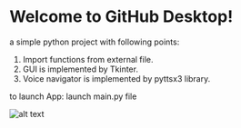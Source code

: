 # Welcome to GitHub Desktop!

a simple python project with following points:

1. Import functions from external file.
2. GUI is implemented by Tkinter.
3. Voice navigator is implemented by pyttsx3 library.

to launch App: launch main.py file

![alt text](https://raw.githubusercontent.com/osalena/desktop-tutorial/master/pictures/diagram.png?token=AIDC25JIXDJKOHJADIE454C7TGTQA)
